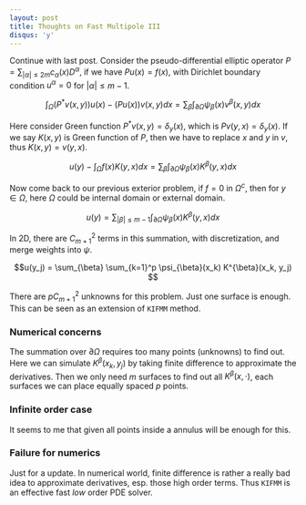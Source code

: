 ```yaml
---
layout: post
title: Thoughts on Fast Multipole III
disqus: 'y'
---
```

Continue with last post. Consider the pseudo-differential elliptic operator $P = \sum_{|\alpha|\le 2m} c_{\alpha}(x) D^{\alpha}$, if we have $P u(x) = f(x)$, with Dirichlet boundary condition $u^{\alpha} = 0$ for $|\alpha|\le m-1$.

$$\int_{\Omega}(P^{\ast}v(x, y))u(x) -  (Pu(x)) v(x, y) dx   = \sum_{\beta}\int_{\partial\Omega}\psi_{\beta}(x) v^{\beta}(x, y) dx$$

Here consider Green function $P^{\ast}v(x, y) = \delta_y(x)$, which is $P v(y, x) = \delta_y(x)$. If we say $K(x, y)$ is Green function of $P$, then we have to replace $x$ and $y$ in $v$, thus $K(x, y) = v(y, x)$.

$$u(y) - \int_{\Omega}  f(x)K(y, x)dx = \sum_{\beta} \int_{\partial\Omega}\psi_{\beta}(x) K^{\beta}(y, x) dx$$

Now come back to our previous exterior problem, if $f = 0$ in $\Omega^{c}$, then for $y\in\Omega$, here $\Omega$ could be internal domain or external domain.

$$u(y) =\sum_{|\beta|\le m - 1}\int_{\partial\Omega}\psi_{\beta}(x) K^{\beta}(y, x) dx$$

In 2D, there are $C_{m+1}^2$ terms in this summation, with discretization, and merge weights into $\psi$.

$$u(y_j) = \sum_{\beta} \sum_{k=1}^p \psi_{\beta}(x_k) K^{\beta}(x_k, y_j) $$

There are $pC_{m+1}^2$ unknowns for this problem. Just one surface is enough. This can be seen as an extension of ``KIFMM`` method.

### Numerical concerns
The summation over $\partial\Omega$ requires too many points (unknowns) to find out. Here we can simulate  $K^{\beta}(x_k, y_j)$ by taking finite difference to approximate the derivatives. Then we only need $m$ surfaces to find out all $K^{\beta}(x, \cdot)$, each surfaces we can place equally spaced $p$ points.

### Infinite order case
It seems to me that given all points inside a annulus will be enough for this.

### Failure for numerics
Just for a update. In numerical world, finite difference is rather a really bad idea to approximate derivatives, esp. those high order terms. Thus ``KIFMM`` is an effective fast _low_ order PDE solver.
